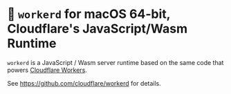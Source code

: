 # 👷 `workerd` for macOS 64-bit, Cloudflare's JavaScript/Wasm Runtime

`workerd` is a JavaScript / Wasm server runtime based on the same code that powers
[Cloudflare Workers](https://workers.dev).

See https://github.com/cloudflare/workerd for details.
